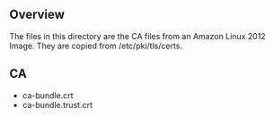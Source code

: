 ## Overview
The files in this directory are the CA files from an Amazon Linux 2012 Image. They are copied from /etc/pki/tls/certs.

## CA
- ca-bundle.crt
- ca-bundle.trust.crt
